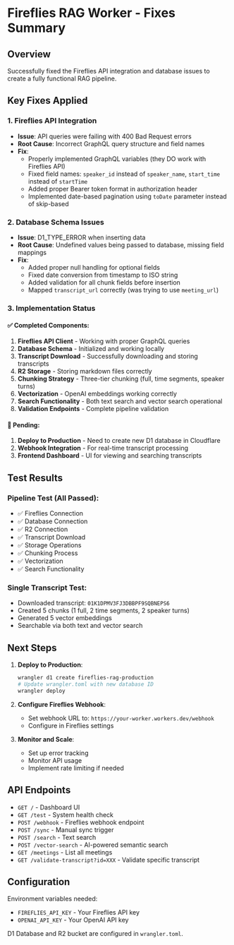 # Fireflies RAG Worker - Fixes Summary

## Overview
Successfully fixed the Fireflies API integration and database issues to create a fully functional RAG pipeline.

## Key Fixes Applied

### 1. Fireflies API Integration
- **Issue**: API queries were failing with 400 Bad Request errors
- **Root Cause**: Incorrect GraphQL query structure and field names
- **Fix**: 
  - Properly implemented GraphQL variables (they DO work with Fireflies API)
  - Fixed field names: `speaker_id` instead of `speaker_name`, `start_time` instead of `startTime`
  - Added proper Bearer token format in authorization header
  - Implemented date-based pagination using `toDate` parameter instead of skip-based

### 2. Database Schema Issues
- **Issue**: D1_TYPE_ERROR when inserting data
- **Root Cause**: Undefined values being passed to database, missing field mappings
- **Fix**:
  - Added proper null handling for optional fields
  - Fixed date conversion from timestamp to ISO string
  - Added validation for all chunk fields before insertion
  - Mapped `transcript_url` correctly (was trying to use `meeting_url`)

### 3. Implementation Status

#### ✅ Completed Components:
1. **Fireflies API Client** - Working with proper GraphQL queries
2. **Database Schema** - Initialized and working locally
3. **Transcript Download** - Successfully downloading and storing transcripts
4. **R2 Storage** - Storing markdown files correctly
5. **Chunking Strategy** - Three-tier chunking (full, time segments, speaker turns)
6. **Vectorization** - OpenAI embeddings working correctly
7. **Search Functionality** - Both text search and vector search operational
8. **Validation Endpoints** - Complete pipeline validation

#### 🔄 Pending:
1. **Deploy to Production** - Need to create new D1 database in Cloudflare
2. **Webhook Integration** - For real-time transcript processing
3. **Frontend Dashboard** - UI for viewing and searching transcripts

## Test Results

### Pipeline Test (All Passed):
- ✅ Fireflies Connection
- ✅ Database Connection  
- ✅ R2 Connection
- ✅ Transcript Download
- ✅ Storage Operations
- ✅ Chunking Process
- ✅ Vectorization
- ✅ Search Functionality

### Single Transcript Test:
- Downloaded transcript: `01K1DPMV3FJ3DBBPF9SQBNEPS6`
- Created 5 chunks (1 full, 2 time segments, 2 speaker turns)
- Generated 5 vector embeddings
- Searchable via both text and vector search

## Next Steps

1. **Deploy to Production**:
   ```bash
   wrangler d1 create fireflies-rag-production
   # Update wrangler.toml with new database ID
   wrangler deploy
   ```

2. **Configure Fireflies Webhook**:
   - Set webhook URL to: `https://your-worker.workers.dev/webhook`
   - Configure in Fireflies settings

3. **Monitor and Scale**:
   - Set up error tracking
   - Monitor API usage
   - Implement rate limiting if needed

## API Endpoints

- `GET /` - Dashboard UI
- `GET /test` - System health check
- `POST /webhook` - Fireflies webhook endpoint
- `POST /sync` - Manual sync trigger
- `POST /search` - Text search
- `POST /vector-search` - AI-powered semantic search
- `GET /meetings` - List all meetings
- `GET /validate-transcript?id=XXX` - Validate specific transcript

## Configuration

Environment variables needed:
- `FIREFLIES_API_KEY` - Your Fireflies API key
- `OPENAI_API_KEY` - Your OpenAI API key

D1 Database and R2 bucket are configured in `wrangler.toml`.